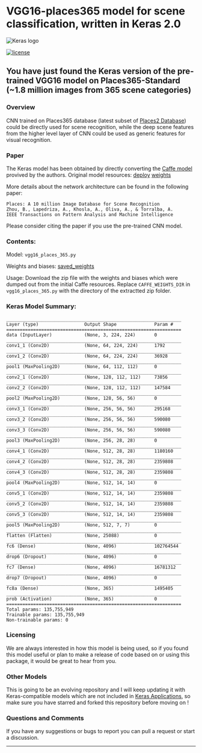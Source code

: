 # VGG16-places365 model for scene classification, written in Keras 2.0 

![Keras logo](https://i.imgur.com/c9r5WFp.png) 

[![license](https://img.shields.io/github/license/mashape/apistatus.svg?maxAge=2592000)](https://github.com/GKalliatakis/Delving-deep-into-GANs/blob/master/LICENSE)

## You have just found the Keras version of the pre-trained VGG16 model on Places365-Standard (~1.8 million images from 365 scene categories)


### Overview
CNN trained on Places365 database (latest subset of [Places2 Database](http://places2.csail.mit.edu)) could be directly used for scene recognition, while the deep scene features from the higher level layer of CNN could be used as generic features for visual recognition.

### Paper 
The Keras model has been obtained by directly converting the [Caffe model](https://github.com/CSAILVision/places365) provived by the authors. Original model resources: [deploy](https://github.com/CSAILVision/places365/blob/master/deploy_vgg16_places365.prototxt) [weights](http://places2.csail.mit.edu/models_places365/vgg16_places365.caffemodel)

More details about the network architecture can be found in the following paper:

    Places: A 10 million Image Database for Scene Recognition
    Zhou, B., Lapedriza, A., Khosla, A., Oliva, A., & Torralba, A.
    IEEE Transactions on Pattern Analysis and Machine Intelligence
    
Please consider citing the paper if you use the pre-trained CNN model.


### Contents:
Model: `vgg16_places_365.py`

Weights and biases: [saved_weights](https://drive.google.com/file/d/0Bz7KyqmuGsilT0J5dmRCM0ROVHc/view?usp=sharing)

Usage: Download the zip file with the weights and biases which were dumped out from the initial Caffe resources.
Replace `CAFFE_WEIGHTS_DIR` in `vgg16_places_365.py` with the directory of the extractted zip folder.

### Keras Model Summary:
```
_________________________________________________________________
Layer (type)                 Output Shape              Param #   
=================================================================
data (InputLayer)            (None, 3, 224, 224)       0         
_________________________________________________________________
conv1_1 (Conv2D)             (None, 64, 224, 224)      1792      
_________________________________________________________________
conv1_2 (Conv2D)             (None, 64, 224, 224)      36928     
_________________________________________________________________
pool1 (MaxPooling2D)         (None, 64, 112, 112)      0         
_________________________________________________________________
conv2_1 (Conv2D)             (None, 128, 112, 112)     73856     
_________________________________________________________________
conv2_2 (Conv2D)             (None, 128, 112, 112)     147584    
_________________________________________________________________
pool2 (MaxPooling2D)         (None, 128, 56, 56)       0         
_________________________________________________________________
conv3_1 (Conv2D)             (None, 256, 56, 56)       295168    
_________________________________________________________________
conv3_2 (Conv2D)             (None, 256, 56, 56)       590080    
_________________________________________________________________
conv3_3 (Conv2D)             (None, 256, 56, 56)       590080    
_________________________________________________________________
pool3 (MaxPooling2D)         (None, 256, 28, 28)       0         
_________________________________________________________________
conv4_1 (Conv2D)             (None, 512, 28, 28)       1180160   
_________________________________________________________________
conv4_2 (Conv2D)             (None, 512, 28, 28)       2359808   
_________________________________________________________________
conv4_3 (Conv2D)             (None, 512, 28, 28)       2359808   
_________________________________________________________________
pool4 (MaxPooling2D)         (None, 512, 14, 14)       0         
_________________________________________________________________
conv5_1 (Conv2D)             (None, 512, 14, 14)       2359808   
_________________________________________________________________
conv5_2 (Conv2D)             (None, 512, 14, 14)       2359808   
_________________________________________________________________
conv5_3 (Conv2D)             (None, 512, 14, 14)       2359808   
_________________________________________________________________
pool5 (MaxPooling2D)         (None, 512, 7, 7)         0         
_________________________________________________________________
flatten (Flatten)            (None, 25088)             0         
_________________________________________________________________
fc6 (Dense)                  (None, 4096)              102764544 
_________________________________________________________________
drop6 (Dropout)              (None, 4096)              0         
_________________________________________________________________
fc7 (Dense)                  (None, 4096)              16781312  
_________________________________________________________________
drop7 (Dropout)              (None, 4096)              0         
_________________________________________________________________
fc8a (Dense)                 (None, 365)               1495405   
_________________________________________________________________
prob (Activation)            (None, 365)               0         
=================================================================
Total params: 135,755,949
Trainable params: 135,755,949
Non-trainable params: 0
```

### Licensing 
We are always interested in how this model is being used, so if you found this model useful or plan to make a release of code based on or using this package, it would be great to hear from you. 

### Other Models 
This is going to be an evolving repository and I will keep updating it with Keras-compatible models which are not included in [Keras Applications](https://keras.io/applications/), so make sure you have starred and forked this repository before moving on !

### Questions and Comments
If you have any suggestions or bugs to report you can pull a request or start a discussion.
_________________________________________________________________

   [dill]: <https://github.com/joemccann/dillinger>
   [git-repo-url]: <https://github.com/joemccann/dillinger.git>
   [john gruber]: <http://daringfireball.net>
   [df1]: <http://daringfireball.net/projects/markdown/>
   [markdown-it]: <https://github.com/markdown-it/markdown-it>
   [Ace Editor]: <http://ace.ajax.org>
   [node.js]: <http://nodejs.org>
   [Twitter Bootstrap]: <http://twitter.github.com/bootstrap/>
   [jQuery]: <http://jquery.com>
   [@tjholowaychuk]: <http://twitter.com/tjholowaychuk>
   [express]: <http://expressjs.com>
   [AngularJS]: <http://angularjs.org>
   [Gulp]: <http://gulpjs.com>

   [PlDb]: <https://github.com/joemccann/dillinger/tree/master/plugins/dropbox/README.md>
   [PlGh]: <https://github.com/joemccann/dillinger/tree/master/plugins/github/README.md>
   [PlGd]: <https://github.com/joemccann/dillinger/tree/master/plugins/googledrive/README.md>
   [PlOd]: <https://github.com/joemccann/dillinger/tree/master/plugins/onedrive/README.md>
   [PlMe]: <https://github.com/joemccann/dillinger/tree/master/plugins/medium/README.md>
   [PlGa]: <https://github.com/RahulHP/dillinger/blob/master/plugins/googleanalytics/README.md>
